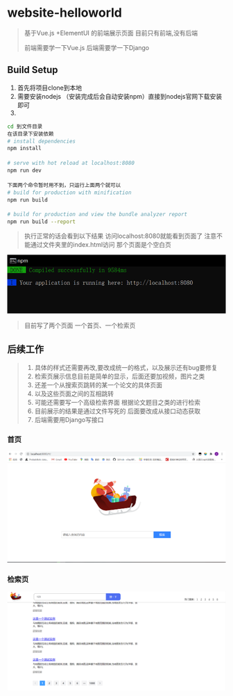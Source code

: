 # website-helloworld

> 基于Vue.js +ElementUI 的前端展示页面 目前只有前端,没有后端
>
> 前端需要学一下Vue.js 后端需要学一下Django 

## Build Setup
1. 首先将项目clone到本地
2. 需要安装nodejs （安装完成后会自动安装npm）直接到nodejs官网下载安装即可
3. 
``` bash
cd 到文件目录 
在该目录下安装依赖
# install dependencies
npm install

# serve with hot reload at localhost:8080
npm run dev

下面两个命令暂时用不到，只运行上面两个就可以
# build for production with minification
npm run build

# build for production and view the bundle analyzer report
npm run build --report
```
> 执行正常的话会看到以下结果  访问localhost:8080就能看到页面了 注意不能通过文件夹里的index.html访问 那个页面是个空白页

![image-20201218215821548](./1.png)
>目前写了两个页面 一个首页、一个检索页

## 后续工作
>1. 具体的样式还需要再改,要改成统一的格式，以及展示还有bug要修复
>2. 检索页展示信息目前是简单的显示，后面还要加视频，图片之类
>3. 还差一个从搜索页跳转的某一个论文的具体页面 
>4. 以及这些页面之间的互相跳转
>5. 可能还需要写一个高级检索界面 根据论文题目之类的进行检索
>6. 目前展示的结果是通过文件写死的 后面要改成从接口动态获取
>7. 后端需要用Django写接口
### 首页

![image-20201218215608129](./2.png)

### 检索页
> 

![image-20201218215732956](./3.png)

